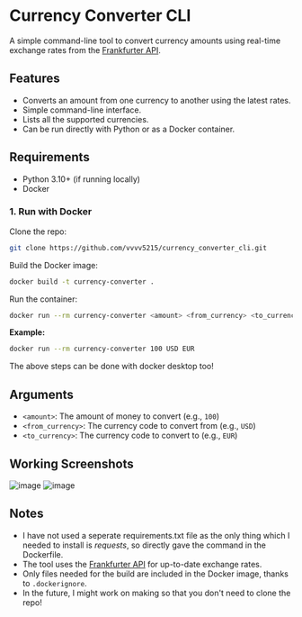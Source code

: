 # Currency Converter CLI

A simple command-line tool to convert currency amounts using real-time exchange rates from the [Frankfurter API](https://www.frankfurter.app/).

## Features

- Converts an amount from one currency to another using the latest rates.
- Simple command-line interface.
- Lists all the supported currencies.
- Can be run directly with Python or as a Docker container.

## Requirements

- Python 3.10+ (if running locally)
- Docker

### 1. Run with Docker

Clone the repo:
```sh
git clone https://github.com/vvvv5215/currency_converter_cli.git
```

Build the Docker image:
```sh
docker build -t currency-converter .
```

Run the container:
```sh
docker run --rm currency-converter <amount> <from_currency> <to_currency>
```

**Example:**
```sh
docker run --rm currency-converter 100 USD EUR
```

The above steps can be done with docker desktop too!

## Arguments

- `<amount>`: The amount of money to convert (e.g., `100`)
- `<from_currency>`: The currency code to convert from (e.g., `USD`)
- `<to_currency>`: The currency code to convert to (e.g., `EUR`)



## Working Screenshots
![image](https://github.com/user-attachments/assets/b9cde708-3b44-4433-abff-43d544fbb77a)
![image](https://github.com/user-attachments/assets/ab23c2f4-a916-482c-8a70-09ef07485b7e)





## Notes

- I have not used a seperate requirements.txt file as the only thing which I needed to install is *requests*, so directly gave the command in the Dockerfile.
- The tool uses the [Frankfurter API](https://www.frankfurter.app/) for up-to-date exchange rates.
- Only files needed for the build are included in the Docker image, thanks to `.dockerignore`.
- In the future, I might work on making so that you don't need to clone the repo!

